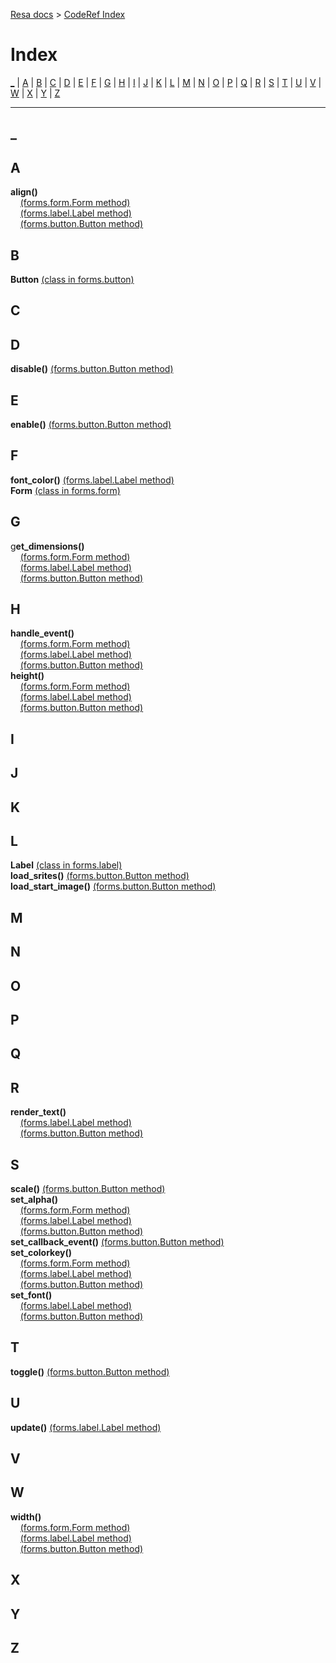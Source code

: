 [Resa docs](../index.md) > [CodeRef Index](#Index)

# Index

[_](#_) | [A](#A) | [B](#B) | [C](#C) | [D](#D) | [E](#E) | [F](#F) | [G](#G) | [H](#H) | [I](#I) | [J](#J) | [K](#K) | [L](#L) | [M](#M) | [N](#N) | [O](#O) | [P](#P) | [Q](#Q) | [R](#R) | [S](#S) | [T](#T) | [U](#U) | [V](#V) | [W](#W) | [X](#X) | [Y](#Y) | [Z](#Z)
***

## _
## A
**align()**<br>
&nbsp;&nbsp;&nbsp;&nbsp;[(forms.form.Form method)]()<br>
&nbsp;&nbsp;&nbsp;&nbsp;[(forms.label.Label method)]()<br>
&nbsp;&nbsp;&nbsp;&nbsp;[(forms.button.Button method)]()<br>
## B
**Button** [(class in forms.button)]()<br>
## C
## D
**disable()** [(forms.button.Button method)]()<br>
## E
**enable()** [(forms.button.Button method)]()<br>
## F
**font_color()** [(forms.label.Label method)]()<br>
**Form** [(class in forms.form)]()<br>
## G
g**et_dimensions()**<br>
&nbsp;&nbsp;&nbsp;&nbsp;[(forms.form.Form method)]()<br>
&nbsp;&nbsp;&nbsp;&nbsp;[(forms.label.Label method)]()<br>
&nbsp;&nbsp;&nbsp;&nbsp;[(forms.button.Button method)]()<br>
## H
**handle_event()**<br>
&nbsp;&nbsp;&nbsp;&nbsp;[(forms.form.Form method)]()<br>
&nbsp;&nbsp;&nbsp;&nbsp;[(forms.label.Label method)]()<br>
&nbsp;&nbsp;&nbsp;&nbsp;[(forms.button.Button method)]()<br>
**height()**<br>
&nbsp;&nbsp;&nbsp;&nbsp;[(forms.form.Form method)]()<br>
&nbsp;&nbsp;&nbsp;&nbsp;[(forms.label.Label method)]()<br>
&nbsp;&nbsp;&nbsp;&nbsp;[(forms.button.Button method)]()<br>
## I
## J
## K
## L
**Label** [(class in forms.label)]()<br>
**load_srites()** [(forms.button.Button method)]()<br>
**load_start_image()** [(forms.button.Button method)]()<br>
## M
## N
## O
## P
## Q
## R
**render_text()**<br>
&nbsp;&nbsp;&nbsp;&nbsp;[(forms.label.Label method)]()<br>
&nbsp;&nbsp;&nbsp;&nbsp;[(forms.button.Button method)]()<br>
## S
**scale()** [(forms.button.Button method)]()<br>
**set_alpha()**<br>
&nbsp;&nbsp;&nbsp;&nbsp;[(forms.form.Form method)]()<br>
&nbsp;&nbsp;&nbsp;&nbsp;[(forms.label.Label method)]()<br>
&nbsp;&nbsp;&nbsp;&nbsp;[(forms.button.Button method)]()<br>
**set_callback_event()** [(forms.button.Button method)]()<br>
**set_colorkey()**<br>
&nbsp;&nbsp;&nbsp;&nbsp;[(forms.form.Form method)]()<br>
&nbsp;&nbsp;&nbsp;&nbsp;[(forms.label.Label method)]()<br>
&nbsp;&nbsp;&nbsp;&nbsp;[(forms.button.Button method)]()<br>
**set_font()**<br>
&nbsp;&nbsp;&nbsp;&nbsp;[(forms.label.Label method)]()<br>
&nbsp;&nbsp;&nbsp;&nbsp;[(forms.button.Button method)]()<br>
## T
**toggle()** [(forms.button.Button method)]()<br>
## U
**update()** [(forms.label.Label method)]()<br>
## V
## W
**width()**<br>
&nbsp;&nbsp;&nbsp;&nbsp;[(forms.form.Form method)]()<br>
&nbsp;&nbsp;&nbsp;&nbsp;[(forms.label.Label method)]()<br>
&nbsp;&nbsp;&nbsp;&nbsp;[(forms.button.Button method)]()<br>
## X
## Y
## Z